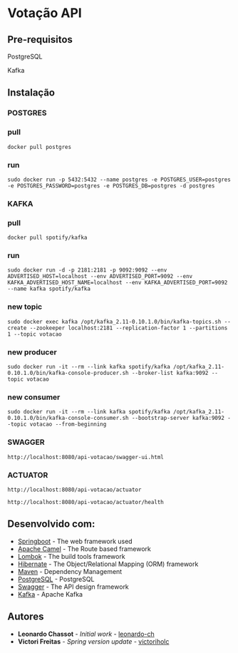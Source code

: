 # Votação API

## Pre-requisitos

PostgreSQL

Kafka

## Instalação

### POSTGRES
### pull
```
docker pull postgres
```
### run
```
sudo docker run -p 5432:5432 --name postgres -e POSTGRES_USER=postgres -e POSTGRES_PASSWORD=postgres -e POSTGRES_DB=postgres -d postgres
```

### KAFKA
### pull
```
docker pull spotify/kafka
```
### run
```
sudo docker run -d -p 2181:2181 -p 9092:9092 --env ADVERTISED_HOST=localhost --env ADVERTISED_PORT=9092 --env KAFKA_ADVERTISED_HOST_NAME=localhost --env KAFKA_ADVERTISED_PORT=9092 --name kafka spotify/kafka
```
### new topic
```
sudo docker exec kafka /opt/kafka_2.11-0.10.1.0/bin/kafka-topics.sh --create --zookeeper localhost:2181 --replication-factor 1 --partitions 1 --topic votacao
```
### new producer
```
sudo docker run -it --rm --link kafka spotify/kafka /opt/kafka_2.11-0.10.1.0/bin/kafka-console-producer.sh --broker-list kafka:9092 --topic votacao
```
### new consumer
```
sudo docker run -it --rm --link kafka spotify/kafka /opt/kafka_2.11-0.10.1.0/bin/kafka-console-consumer.sh --bootstrap-server kafka:9092 --topic votacao --from-beginning
```

### SWAGGER
```
http://localhost:8080/api-votacao/swagger-ui.html
```

### ACTUATOR
```
http://localhost:8080/api-votacao/actuator
```
```
http://localhost:8080/api-votacao/actuator/health
```

## Desenvolvido com:

* [Springboot](https://docs.spring.io/spring-boot/docs/current/reference/htmlsingle/) - The web framework used
* [Apache Camel](https://camel.apache.org/documentation.html) - The Route based framework
* [Lombok](https://projectlombok.org/features/all) - The build tools framework
* [Hibernate](https://hibernate.org/orm/documentation/5.4/) - The Object/Relational Mapping (ORM) framework
* [Maven](https://maven.apache.org/) - Dependency Management
* [PostgreSQL](https://www.postgresql.org/) - PostgreSQL
* [Swagger](https://swagger.io/docs/) - The API design framework
* [Kafka](https://kafka.apache.org/) - Apache Kafka


## Autores

* **Leonardo Chassot** - *Initial work* - [leonardo-ch](https://github.com/leonardo-ch)
* **Victori Freitas** - *Spring version update*  - [victoriholc](https://github.com/victoriholc)


